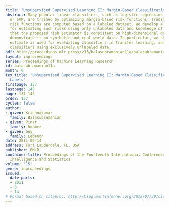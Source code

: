 ```yaml
---
title: 'Unsupervised Supervised Learning II: Margin-Based Classification without Labels'
abstract: Many popular linear classifiers, such as logistic regression, boosting,
  or SVM, are trained by optimizing margin-based risk functions. Traditionally, these
  risk functions are computed based on a labeled dataset. We develop a novel technique
  for estimating such risks using only unlabeled data and knowledge of $p(y)$. We prove
  that the proposed risk estimator is consistent on high-dimensional datasets and
  demonstrate it on synthetic and real-world data. In particular, we show how the
  estimate is used for evaluating classifiers in transfer learning, and for training
  classifiers using exclusively unlabeled data.
pdf: http://proceedings.mlr.press/v15/balasubramanian11a/balasubramanian11a.pdf
layout: inproceedings
series: Proceedings of Machine Learning Research
id: balasubramanian11a
month: 0
tex_title: 'Unsupervised Supervised Learning II: Margin-Based Classification without
  Labels'
firstpage: 137
lastpage: 145
page: 137-145
order: 137
cycles: false
author:
- given: Krishnakumar
  family: Balasubramanian
- given: Pinar
  family: Donmez
- given: Guy
  family: Lebanon
date: 2011-06-14
address: Fort Lauderdale, FL, USA
publisher: PMLR
container-title: Proceedings of the Fourteenth International Conference on Artificial
  Intelligence and Statistics
volume: '15'
genre: inproceedings
issued:
  date-parts:
  - 2011
  - 6
  - 14
# Format based on citeproc: http://blog.martinfenner.org/2013/07/30/citeproc-yaml-for-bibliographies/
---
```

